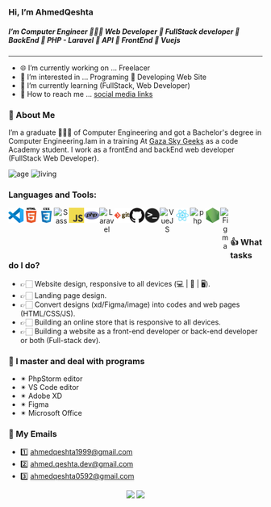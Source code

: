 ### Hi, I’m AhmedQeshta
##### I’m Computer Engineer 👨🏻‍🎓 Web Developer 🚀 FullStack developer 🚀 BackEnd 🚀 PHP - Laravel 🚀 API 🚀 FrontEnd 🚀 Vuejs 

------------------------------------------------------------------------------------------

- 🌐 I’m currently working on ... Freelacer
- 👀 I’m interested in ... Programing 🚀 Developing Web Site
- 🌱 I’m currently learning (FullStack, Web Developer)
- 🔗 How to reach me ... [social media links](https://linktr.ee/ahmedqeshta)

### 🙏 About Me
I’m a graduate 👨🏻‍🎓 of Computer Engineering and got a Bachelor's degree in Computer Engineering.Iam in a training At [Gaza Sky Geeks](https://github.com/gazaskygeeks) as a code Academy student. I work as a frontEnd and backEnd web developer (FullStack Web Developer).

![age](https://img.shields.io/badge/age-22-blue)
![living](https://img.shields.io/badge/living-Palestine-3c9)

### Languages and Tools:
<div align="center">
<img align="left" title="Visual Studio Code" alt="Visual Studio Code" width="30px" src="https://raw.githubusercontent.com/github/explore/80688e429a7d4ef2fca1e82350fe8e3517d3494d/topics/visual-studio-code/visual-studio-code.png" />
<img align="left" title="HTML5" alt="HTML5" width="30px" src="https://raw.githubusercontent.com/github/explore/80688e429a7d4ef2fca1e82350fe8e3517d3494d/topics/html/html.png" />
<img align="left" title="CSS3" alt="CSS3" width="30px" src="https://raw.githubusercontent.com/github/explore/80688e429a7d4ef2fca1e82350fe8e3517d3494d/topics/css/css.png" />
<img align="left" title="Sass" alt="Sass" width="30px" src="https://upload.wikimedia.org/wikipedia/commons/thumb/9/96/Sass_Logo_Color.svg/1280px-Sass_Logo_Color.svg.png" />
<img align="left" title="JavaScript" alt="JavaScript" width="30px" src="https://raw.githubusercontent.com/github/explore/80688e429a7d4ef2fca1e82350fe8e3517d3494d/topics/javascript/javascript.png" />
<img align="left" title="php" alt="php" width="30px" src="https://raw.githubusercontent.com/github/explore/80688e429a7d4ef2fca1e82350fe8e3517d3494d/topics/php/php.png" />
<img align="left" title="Laravel" alt="Laravel" width="30px" src="https://upload.wikimedia.org/wikipedia/commons/thumb/9/9a/Laravel.svg/1200px-Laravel.svg.png"/>
<img align="left" title="Git" alt="Git" width="30px"src="https://raw.githubusercontent.com/github/explore/80688e429a7d4ef2fca1e82350fe8e3517d3494d/topics/git/git.png" />
<img align="left" title="GitHub" alt="GitHub" width="30px" src="https://raw.githubusercontent.com/github/explore/78df643247d429f6cc873026c0622819ad797942/topics/github/github.png" />
<img align="left" title="Terminal" alt="Terminal" width="30px" src="https://raw.githubusercontent.com/github/explore/80688e429a7d4ef2fca1e82350fe8e3517d3494d/topics/terminal/terminal.png" />
<img align="left" title="VueJS" alt="VueJS" width="30px" src="https://banner2.cleanpng.com/20180718/cbh/kisspng-vue-js-javascript-library-angularjs-react-vue-js-5b4ebe1bc45884.1915769815318871318042.jpg"/>
<img align="left" title="React" alt="React" width="30px" src="https://raw.githubusercontent.com/github/explore/80688e429a7d4ef2fca1e82350fe8e3517d3494d/topics/react/react.png" />
<img align="left" title="php" alt="php" width="30px" src="https://qph.fs.quoracdn.net/main-qimg-744f96b18fb3ef81b05512d78b679e25" />
<img align="left" title="node" alt="node" width="30px" src="https://raw.githubusercontent.com/github/explore/80688e429a7d4ef2fca1e82350fe8e3517d3494d/topics/nodejs/nodejs.png" />
<img align="left" title="Figma" alt="Figma" width="20px" src="https://upload.wikimedia.org/wikipedia/commons/thumb/3/33/Figma-logo.svg/220px-Figma-logo.svg.png" />

</div>
<br/><br/>

### 👍 What tasks do I do?
- 👉🏻 Website design, responsive to all devices (💻 | 📱 | 🖥).
- 👉🏻 Landing page design.
- 👉🏻 Convert designs (xd/Figma/image) into codes and web pages (HTML/CSS/JS).
- 👉🏻 Building an online store that is responsive to all devices.
- 👉🏻 Building a website as a front-end developer or back-end developer or both (Full-stack dev).



### 👑 I master and deal with programs
- ✴ PhpStorm editor
- ✴ VS Code editor
- ✴ Adobe XD
- ✴ Figma
- ✴ Microsoft Office


### 📧 My Emails
- 1️⃣ ahmedqeshta1999@gmail.com  
- 2️⃣ ahmed.qeshta.dev@gmail.com 
- 3️⃣ ahmedqeshta0592@gmail.com



<div align="center">
   <img style="height:200px" src="https://github-readme-stats.vercel.app/api?username=AhmedQeshta&&show_icons=true&title_color=846a17&icon_color=9c9777&text_color=b09e33&bg_color=2c3138"/>
   <img style="height:200px" src="https://github-readme-stats.vercel.app/api/top-langs/?username=AhmedQeshta&hide_title=true&langs_count=4&&show_icons=true&title_color=846a17&icon_color=9c9777&text_color=b09e33&bg_color=2c3138"/>
</div>                                                                                    

